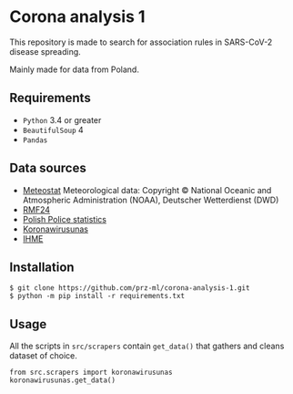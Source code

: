 # Corona analysis 1

This repository is made to search for association rules in SARS-CoV-2 disease spreading.

Mainly made for data from Poland.

## Requirements

* `Python` 3.4 or greater
* `BeautifulSoup` 4
* `Pandas`

## Data sources

* [Meteostat](https://meteostat.net/en/sources) Meteorological data: Copyright ©
National Oceanic and Atmospheric Administration (NOAA),
Deutscher Wetterdienst (DWD)
* [RMF24](https://www.rmf.fm/inc/outer/korona-wykres/wykres.html)
* [Polish Police statistics](http://policja.pl/pol/form/1,dok.html)
* [Koronawirusunas](http://koronawirusunas.pl)
* [IHME](http://www.healthdata.org/)

## Installation
```
$ git clone https://github.com/prz-ml/corona-analysis-1.git 
$ python -m pip install -r requirements.txt
```

## Usage
All the scripts in `src/scrapers` contain `get_data()` that gathers and cleans 
dataset of choice.
```
from src.scrapers import koronawirusunas
koronawirusunas.get_data()
```

